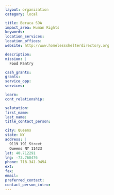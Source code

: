 ```yaml
---
layout: organization
category: local

title: Beraca SDA
impact_area: Human Rights
keywords: 
location_services: 
location_offices: 
website: http://www.homelessshelterdirectory.org

description: 
mission: |
  Food Pantry

cash_grants: 
grants: 
service_opp: 
services: 

learn: 
cont_relationship: 

salutation: 
first_name: 
last_name: 
title_contact_person: 

city: Queens
state: NY
address: |
  9119 191 Street     
  Queens NY 11423
lat: 40.712291
lng: -73.768476
phone: 718-341-9494
ext: 
fax: 
email: 
preferred_contact: 
contact_person_intro: 
---
```

